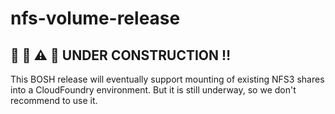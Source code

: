 # nfs-volume-release
## :construction_worker: :wrench: :warning: :tractor: UNDER CONSTRUCTION :bangbang:
This BOSH release will eventually support mounting of existing NFS3 shares into a CloudFoundry environment.  But it is still underway, so we don't recommend to use it.  

